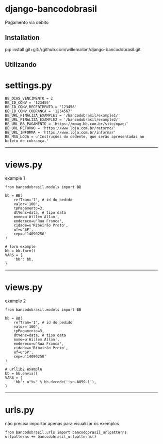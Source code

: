 django-bancodobrasil
========================

Pagamento via debito

Installation
------------

pip install git+git://github.com/willemallan/django-bancodobrasil.git


Utilizando
-----

# settings.py

    BB_DIAS_VENCIMENTO = 2
    BB_ID_CONV = '123456'
    BB_ID_CONV_RECEBIMENTO = '123456'
    BB_ID_CONV_COBRANCA = '1234567'
    BB_URL_FINALIZA_EXAMPLE1 = '/bancodobrasil/example1/'
    BB_URL_FINALIZA_EXAMPLE2 = '/bancodobrasil/example2/'
    BB_URL_BB_PAGAMENTO = 'https://mpag.bb.com.br/site/mpag/'
    BB_URL_RETORNO = 'https://www.loja.com.br/retorno/'
    BB_URL_INFORMA = 'https://www.loja.com.br/informa/'
    BB_MSG_LOJA = u'Instruções do cedente, que serão apresentadas no boleto de cobrança.'

-----
# views.py

example 1

    from bancodobrasil.models import BB

    bb = BB(
        refTran='1', # id do pedido
        valor='100',
        tpPagamento=3,
        dtVenc=data, # tipo data
        nome=u'Willem Allan',
        endereco=u'Rua Franca',
        cidade=u'Ribeirão Preto',
        uf=u'SP',
        cep=u'14090250'
    )

    # form example
    bb = bb.form()
    VARS = {
        'bb': bb,
    }



-----
# views.py

example 2

    from bancodobrasil.models import BB

    bb = BB(
        refTran='1', # id do pedido
        valor='100',
        tpPagamento=3,
        dtVenc=data, # tipo data
        nome=u'Willem Allan',
        endereco=u'Rua Franca',
        cidade=u'Ribeirão Preto',
        uf=u'SP',
        cep=u'14090250'
    )

    # urllib2 example
    bb = bb.envia()
    VARS = {
        'bb': u"%s" % bb.decode('iso-8859-1'),
    }



-----
# urls.py

não precisa importar apenas para visualizar os exemplos

    from bancodobrasil.urls import bancodobrasil_urlpatterns
    urlpatterns += bancodobrasil_urlpatterns()








